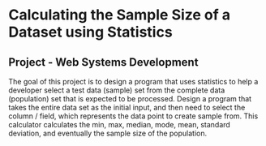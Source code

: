 # Calculating the Sample Size of a Dataset using Statistics

## Project - Web Systems Development

The goal of this project is to design a program that uses statistics to help a developer select a test data (sample) set from the complete data (population) set that is expected to be processed. Design a program that takes the entire data set as the initial input, and then need to select the column / field, which represents the data point to create sample from. This calculator calculates the min, max, median, mode, mean, standard deviation, and eventually the sample size of the population.
